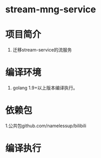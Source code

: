 # stream-mng-service

# 项目简介
1. 迁移stream-service的流服务

# 编译环境
1. golang 1.9+以上版本编译执行。

# 依赖包
1.公共包github.com/namelessup/bilibili

# 编译执行
